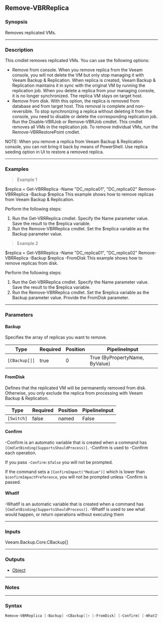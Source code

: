 Remove-VBRReplica
-----------------

### Synopsis
Removes replicated VMs.

---

### Description

This cmdlet removes replicated VMs.
You can use the following options:
- Remove from console. When you remove replica from the Veeam console, you will not delete the VM but only stop managing it with Veeam Backup & Replication. When replica is created, Veeam Backup & Replication maintains it in sync with the original VM by running the replication job. When you delete a replica from your managing console, it is no longer synchronized. The replica VM stays on target host.
- Remove from disk. With this option, the replica is removed from database and from target host. This removal is complete and non-reversible.
To stop synchronizing a replica without deleting it from the console, you need to disable or delete the corresponding replication job. Run the Disable-VBRJob or Remove-VBRJob cmdlet.
This cmdlet removes all VMs in the replication job. To remove individual VMs, run the Remove-VBRRestorePoint cmdlet.

NOTE: When you remove a replica from Veeam Backup & Replication console, you can not bring it back by means of PowerShell. Use replica seeding option in UI to restore a removed replica.

---

### Examples
> Example 1

$replica = Get-VBRReplica -Name "DC_replica01", "DC_replica02"
Remove-VBRReplica -Backup $replica
This example shows how to remove replicas from Veeam Backup & Replication.

Perform the following steps:
1. Run the Get-VBRReplica cmdlet. Specify the Name parameter value. Save the result to the $replica variable.
2. Run the Remove-VBRReplica cmdlet. Set the $replica variable as the Backup parameter value.
> Example 2

$replica = Get-VBRReplica -Name "DC_replica01", "DC_replica02"
Remove-VBRReplica -Backup $replica -FromDisk
This example shows how to remove replicas from disk.

Perform the following steps:
1. Run the Get-VBRReplica cmdlet. Specify the Name parameter value. Save the result to the $replica variable.
2. Run the Remove-VBRReplica cmdlet. Set the $replica variable as the Backup parameter value. Provide the FromDisk parameter.

---

### Parameters
#### **Backup**
Specifies the array of replicas you want to remove.

|Type         |Required|Position|PipelineInput                 |
|-------------|--------|--------|------------------------------|
|`[CBackup[]]`|true    |0       |True (ByPropertyName, ByValue)|

#### **FromDisk**
Defines that the replicated VM will be permanently removed from disk. Otherwise, you only exclude the replica from processing with Veeam Backup & Replication.

|Type      |Required|Position|PipelineInput|
|----------|--------|--------|-------------|
|`[Switch]`|false   |named   |False        |

#### **Confirm**
-Confirm is an automatic variable that is created when a command has ```[CmdletBinding(SupportsShouldProcess)]```.
-Confirm is used to -Confirm each operation.

If you pass ```-Confirm:$false``` you will not be prompted.

If the command sets a ```[ConfirmImpact("Medium")]``` which is lower than ```$confirmImpactPreference```, you will not be prompted unless -Confirm is passed.

#### **WhatIf**
-WhatIf is an automatic variable that is created when a command has ```[CmdletBinding(SupportsShouldProcess)]```.
-WhatIf is used to see what would happen, or return operations without executing them

---

### Inputs
Veeam.Backup.Core.CBackup[]

---

### Outputs
* [Object](https://learn.microsoft.com/en-us/dotnet/api/System.Object)

---

### Notes

---

### Syntax
```PowerShell
Remove-VBRReplica [-Backup] <CBackup[]> [-FromDisk] [-Confirm] [-WhatIf] [<CommonParameters>]
```
